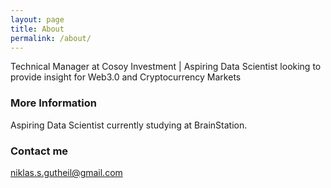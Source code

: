 ```yaml
---
layout: page
title: About
permalink: /about/
---
```


Technical Manager at Cosoy Investment | Aspiring Data Scientist looking to provide insight for Web3.0 and Cryptocurrency Markets

### More Information

Aspiring Data Scientist currently studying at BrainStation.

### Contact me

[niklas.s.gutheil@gmail.com](mailto:niklas.s.gutheil@gmail.com)